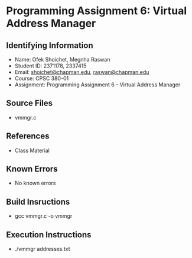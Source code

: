 # Programming Assignment 6: Virtual Address Manager

## Identifying Information

* Name: Ofek Shoichet, Megnha Raswan
* Student ID: 2371178, 2337415
* Email: shoichet@chapman.edu, raswan@chapman.edu
* Course: CPSC 380-01
* Assignment: Programming Assignment 6 - Virtual Address Manager

## Source Files

* vmmgr.c

## References

* Class Material

## Known Errors

* No known errors

## Build Insructions

* gcc vmmgr.c -o vmmgr

## Execution Instructions

* ./vmmgr addresses.txt
